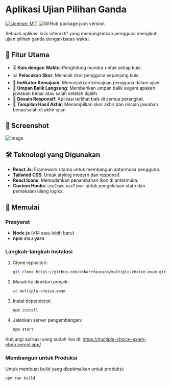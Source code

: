 # Aplikasi Ujian Pilihan Ganda

[![License: MIT](https://img.shields.io/badge/License-MIT-yellow.svg)](https://opensource.org/licenses/MIT)
![GitHub package.json version](https://img.shields.io/github/package-json/v/akbarrfauzann/multiple-choice-exam)

Sebuah aplikasi kuis interaktif yang memungkinkan pengguna mengikuti ujian pilihan ganda dengan batas waktu.

## 🎯 Fitur Utama
- ⏳ **Kuis dengan Waktu**: Penghitung mundur untuk setiap kuis.
- 📊 **Pelacakan Skor**: Melacak skor pengguna sepanjang kuis.
- 🚀 **Indikator Kemajuan**: Menunjukkan kemajuan pengguna dalam ujian.
- 🧠 **Umpan Balik Langsung**: Memberikan umpan balik segera apakah jawaban benar atau salah setelah dipilih.
- 📱 **Desain Responsif**: Aplikasi terlihat baik di semua perangkat.
- 🏅 **Tampilan Hasil Akhir**: Menampilkan skor akhir dan rincian jawaban benar/salah di akhir ujian.

## 📸 Screenshot
![image](https://github.com/user-attachments/assets/e70dddbc-a43a-425b-80b0-729f2704710e)


## 🛠️ Teknologi yang Digunakan
- **React Js**: Framework utama untuk membangun antarmuka pengguna.
- **Tailwind CSS**: Untuk styling modern dan responsif.
- **React Icons**: Memudahkan penambahan ikon di antarmuka.
- **Custom Hooks**: `useExam`, `useTimer` untuk pengelolaan state dan pemakaian ulang logika.

## 🚀 Memulai

### Prasyarat
- **Node.js** (v14 atau lebih baru)
- **npm** atau **yarn**

### Langkah-langkah Instalasi

1. Clone repositori:
    ```bash
    git clone https://github.com/akbarrfauzann/multiple-choice-exam.git
    ```

2. Masuk ke direktori proyek:
    ```bash
    cd multiple-choice-exam
    ```

3. Instal dependensi:
    ```bash
    npm install
    ```

4. Jalankan server pengembangan:
    ```bash
    npm start
    ```

Kunjungi aplikasi yang sudah live di: https://multiple-choice-exam-ebon.vercel.app/


### Membangun untuk Produksi

Untuk membuat build yang dioptimalkan untuk produksi:
```bash
npm run build
